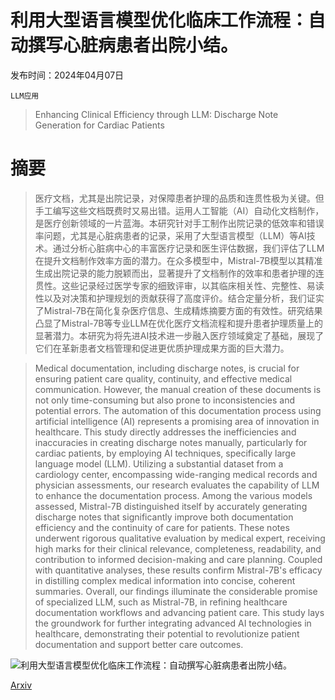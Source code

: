 # 利用大型语言模型优化临床工作流程：自动撰写心脏病患者出院小结。

发布时间：2024年04月07日

`LLM应用`

> Enhancing Clinical Efficiency through LLM: Discharge Note Generation for Cardiac Patients

# 摘要

> 医疗文档，尤其是出院记录，对保障患者护理的品质和连贯性极为关键。但手工编写这些文档既费时又易出错。运用人工智能（AI）自动化文档制作，是医疗创新领域的一片蓝海。本研究针对手工制作出院记录的低效率和错误率问题，尤其是心脏病患者的记录，采用了大型语言模型（LLM）等AI技术。通过分析心脏病中心的丰富医疗记录和医生评估数据，我们评估了LLM在提升文档制作效率方面的潜力。在众多模型中，Mistral-7B模型以其精准生成出院记录的能力脱颖而出，显著提升了文档制作的效率和患者护理的连贯性。这些记录经过医学专家的细致评审，以其临床相关性、完整性、易读性以及对决策和护理规划的贡献获得了高度评价。结合定量分析，我们证实了Mistral-7B在简化复杂医疗信息、生成精炼摘要方面的有效性。研究结果凸显了Mistral-7B等专业LLM在优化医疗文档流程和提升患者护理质量上的显著潜力。本研究为将先进AI技术进一步融入医疗领域奠定了基础，展现了它们在革新患者文档管理和促进更优质护理成果方面的巨大潜力。

> Medical documentation, including discharge notes, is crucial for ensuring patient care quality, continuity, and effective medical communication. However, the manual creation of these documents is not only time-consuming but also prone to inconsistencies and potential errors. The automation of this documentation process using artificial intelligence (AI) represents a promising area of innovation in healthcare. This study directly addresses the inefficiencies and inaccuracies in creating discharge notes manually, particularly for cardiac patients, by employing AI techniques, specifically large language model (LLM). Utilizing a substantial dataset from a cardiology center, encompassing wide-ranging medical records and physician assessments, our research evaluates the capability of LLM to enhance the documentation process. Among the various models assessed, Mistral-7B distinguished itself by accurately generating discharge notes that significantly improve both documentation efficiency and the continuity of care for patients. These notes underwent rigorous qualitative evaluation by medical expert, receiving high marks for their clinical relevance, completeness, readability, and contribution to informed decision-making and care planning. Coupled with quantitative analyses, these results confirm Mistral-7B's efficacy in distilling complex medical information into concise, coherent summaries. Overall, our findings illuminate the considerable promise of specialized LLM, such as Mistral-7B, in refining healthcare documentation workflows and advancing patient care. This study lays the groundwork for further integrating advanced AI technologies in healthcare, demonstrating their potential to revolutionize patient documentation and support better care outcomes.

![利用大型语言模型优化临床工作流程：自动撰写心脏病患者出院小结。](../../../paper_images/2404.05144/Group_20.jpg)

[Arxiv](https://arxiv.org/abs/2404.05144)